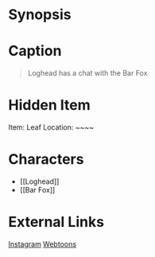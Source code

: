 # Synopsis


# Caption
> Loghead has a chat with the Bar Fox

# Hidden Item
Item: Leaf
Location: ~~~~

# Characters
* [[Loghead]]
* [[Bar Fox]]

# External Links
[Instagram](https://www.instagram.com/p/CJ9n6DajwyN/?igshid=YmMyMTA2M2Y=)
[Webtoons](https://www.webtoons.com/en/challenge/twistwood-tales/70-bar-talk-/viewer?title_no=344740&episode_no=76)